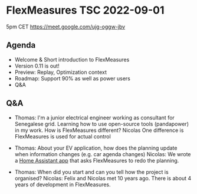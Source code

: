 # FlexMeasures TSC 2022-09-01

5pm CET https://meet.google.com/ujg-oggw-jbv


## Agenda

- Welcome & Short introduction to FlexMeasures
- Version 0.11 is out!
- Preview: Replay, Optimization context
- Roadmap: Support 90% as well as power users 
- Q&A


## Q&A

- Thomas: 
  I'm a junior electrical engineer working as consultant for Senegalese grid. Learning how to use open-source tools (pandapower) in my work. How is FlexMeasures different?
  Nicolas
  One difference is FlexMeasures is used for actual control

- Thomas:
  About your EV application, how does the planning update when information changes (e.g. car agenda changes)
  Nicolas:
  We wrote a [Home Assistant app](https://github.com/SeitaBV/v2g-liberty) that asks FlexMeasures to redo the planning.

- Thomas:
  When did you start and can you tell how the project is organised?
  Nicolas:
  Felix and Nicolas met 10 years ago. There is about 4 years of development in FlexMeasures.
